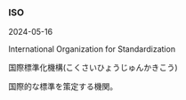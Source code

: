 <article id="ISO">

### ISO

<p class="st_update_header">2024-05-16</p>
<p class="st_name_header_en">International Organization for Standardization</p>
<p class="st_name_header_jp">国際標準化機構(こくさいひょうじゅんかきこう)</p>
<div class="article_explanation">国際的な標準を策定する機関。</div>
</article>
